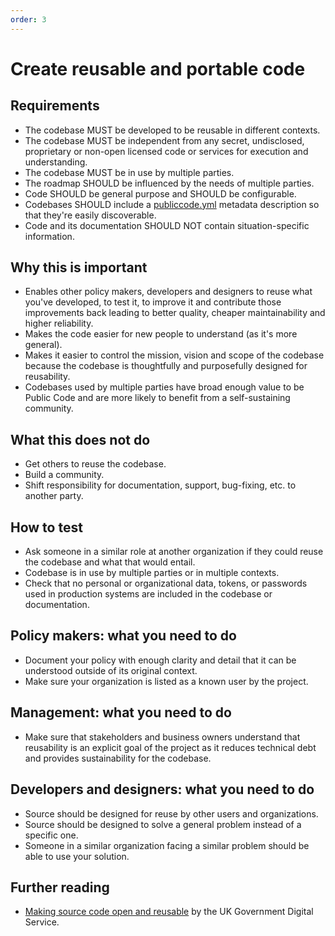```yaml
---
order: 3
---
```


# Create reusable and portable code

## Requirements

* The codebase MUST be developed to be reusable in different contexts.
* The codebase MUST be independent from any secret, undisclosed, proprietary or non-open licensed code or services for execution and understanding.
* The codebase MUST be in use by multiple parties.
* The roadmap SHOULD be influenced by the needs of multiple parties.
* Code SHOULD be general purpose and SHOULD be configurable.
* Codebases SHOULD include a [publiccode.yml](https://github.com/italia/publiccode.yml) metadata description so that they're easily discoverable.
* Code and its documentation SHOULD NOT contain situation-specific information.

## Why this is important

* Enables other policy makers, developers and designers to reuse what you've developed, to test it, to improve it and contribute those improvements back leading to better quality, cheaper maintainability and higher reliability.
* Makes the code easier for new people to understand (as it's more general).
* Makes it easier to control the mission, vision and scope of the codebase because the codebase is thoughtfully and purposefully designed for reusability.
* Codebases used by multiple parties have broad enough value to be Public Code and are more likely to benefit from a self-sustaining community.

## What this does not do

* Get others to reuse the codebase.
* Build a community.
* Shift responsibility for documentation, support, bug-fixing, etc. to another party.

## How to test

* Ask someone in a similar role at another organization if they could reuse the codebase and what that would entail.
* Codebase is in use by multiple parties or in multiple contexts.
* Check that no personal or organizational data, tokens, or passwords used in production systems are included in the codebase or documentation.

## Policy makers: what you need to do

* Document your policy with enough clarity and detail that it can be understood outside of its original context.
* Make sure your organization is listed as a known user by the project.

## Management: what you need to do

* Make sure that stakeholders and business owners understand that reusability is an explicit goal of the project as it reduces technical debt and provides sustainability for the codebase.

## Developers and designers: what you need to do

* Source should be designed for reuse by other users and organizations.
* Source should be designed to solve a general problem instead of a specific one.
* Someone in a similar organization facing a similar problem should be able to use your solution.

## Further reading

* [Making source code open and reusable](https://www.gov.uk/service-manual/technology/making-source-code-open-and-reusable) by the UK Government Digital Service.
